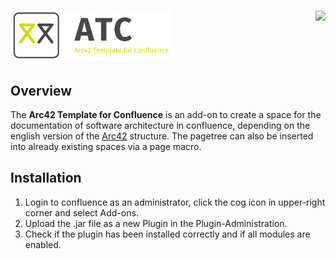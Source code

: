 # <a href="http://condoc.networkedassets.com/"><img src="https://github.com/NetworkedAssets/atc/raw/master/src/main/resources/images/logo_arc42_with_text.png" height="79" title="Arc42 Template for Confluence"/></a><a href="http://www.networkedassets.com/"><img style="float: right;" src="http://www.networkedassets.com/wordpress/wp-content/uploads/2013/03/NA_logo_header.png" height="79"></a>

## Overview
The **Arc42 Template for Confluence** is an add-on to create a space for the documentation of software architecture in confluence, depending on the english version of the [Arc42](http://arc42.org/) structure. 
The pagetree can also be inserted into already existing spaces via a page macro.

## Installation

1. Login to confluence as an administrator, click the cog icon in upper-right corner and select Add-ons.
1. Upload the .jar file as a new Plugin in the Plugin-Administration.
2. Check if the plugin has been installed correctly and if all modules are enabled.
